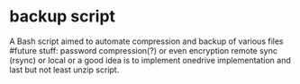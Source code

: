 # backup script
A Bash script aimed to automate compression and backup of various files 
#future stuff:
password compression(?) or even encryption
remote sync (rsync) or local or a good idea is to implement onedrive implementation
and last but not least unzip script.
